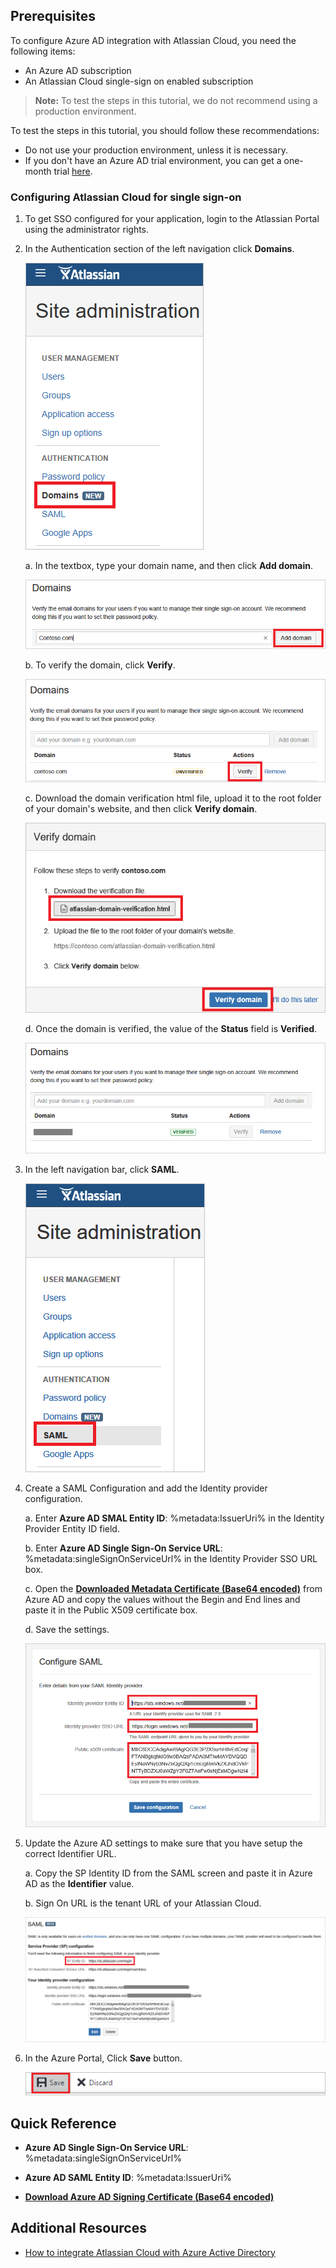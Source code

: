 ## Prerequisites

To configure Azure AD integration with Atlassian Cloud, you need the following items:

- An Azure AD subscription
- An Atlassian Cloud single-sign on enabled subscription

> **Note:**
> To test the steps in this tutorial, we do not recommend using a production environment.

To test the steps in this tutorial, you should follow these recommendations:

- Do not use your production environment, unless it is necessary.
- If you don't have an Azure AD trial environment, you can get a one-month trial [here](https://azure.microsoft.com/pricing/free-trial/).

### Configuring Atlassian Cloud for single sign-on

1. To get SSO configured for your application, login to the Atlassian Portal using the administrator rights.

2. In the Authentication section of the left navigation click **Domains**.

	![Configure Single Sign-On](./media/tutorial_atlassiancloud_06.png)

    a. In the textbox, type your domain name, and then click **Add domain**.
		
	![Configure Single Sign-On](./media/tutorial_atlassiancloud_07.png)

    b. To verify the domain, click **Verify**. 

	![Configure Single Sign-On](./media/tutorial_atlassiancloud_08.png)

    c. Download the domain verification html file, upload it to the root folder of your domain's website, and then click **Verify domain**.
	
	![Configure Single Sign-On](./media/tutorial_atlassiancloud_09.png)

    d. Once the domain is verified, the value of the **Status** field is **Verified**.

	![Configure Single Sign-On](./media/tutorial_atlassiancloud_10.png)

3. In the left navigation bar, click **SAML**.
 
	![Configure Single Sign-On](./media/tutorial_atlassiancloud_11.png)

4. Create a SAML Configuration and add the Identity provider configuration.
  
     a. Enter **Azure AD SMAL Entity ID**: %metadata:IssuerUri% in the Identity Provider Entity ID field.
  
     b. Enter **Azure AD Single Sign-On Service URL**: %metadata:singleSignOnServiceUrl% in the Identity Provider SSO URL box.
  
     c. Open the **[Downloaded Metadata Certificate (Base64 encoded)](%metadata:certificateDownloadBase64Url%)** from Azure AD and copy the values without the Begin and End lines and paste it in the Public X509 certificate box.
  
     d. Save the settings.

      ![Configure Single Sign-On](./media/tutorial_atlassiancloud_12.png)
 
5. Update the Azure AD settings to make sure that you have setup the correct Identifier URL.
  
    a. Copy the SP Identity ID from the SAML screen and paste it in Azure AD as the **Identifier** value.

    b. Sign On URL is the tenant URL of your Atlassian Cloud. 	

     ![Configure Single Sign-On](./media/tutorial_atlassiancloud_13.png)
	
6. In the Azure Portal, Click **Save** button.

	![Configure Single Sign-On](./media/tutorial_general_400.png)


## Quick Reference

* **Azure AD Single Sign-On Service URL**: %metadata:singleSignOnServiceUrl%

* **Azure AD SAML Entity ID**: %metadata:IssuerUri%

* **[Download Azure AD Signing Certificate (Base64 encoded)](%metadata:certificateDownloadBase64Url%)**


## Additional Resources

* [How to integrate Atlassian Cloud with Azure Active Directory](active-directory-saas-atlassiancloud-tutorial.md)


